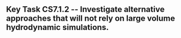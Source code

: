 ## Key Task CS7.1.2 -- Investigate alternative approaches that will not rely on large volume hydrodynamic simulations.
